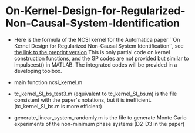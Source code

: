 # On-Kernel-Design-for-Regularized-Non-Causal-System-Identification
 
- Here is the formula of the NCSI kernel for the Automatica paper ``On Kernel Design for Regularized  Non-Causal System Identification'', see 
[the link to the preprint version](https://arxiv.org/abs/2307.13999 "On Kernel Design for Regularized  Non-Causal System Identification") This is only partial code on kernel construction functions, and the GP codes are not provided but similar to impulseest() in MATLAB.  The integrated codes will be provided in a developing toolbox.

- main function ncsi_kernel.m
- tc_kernel_SI_bs_test3.m (equivalent to tc_kernel_SI_bs.m) is the file consistent with the paper's notations, but it is inefficient. (tc_kernel_SI_bs.m is more efficient)

- generate_linear_system_randomly.m is the file to generate Monte Carlo experiments of the non-minimum phase systems (D2-D3 in the paper)
